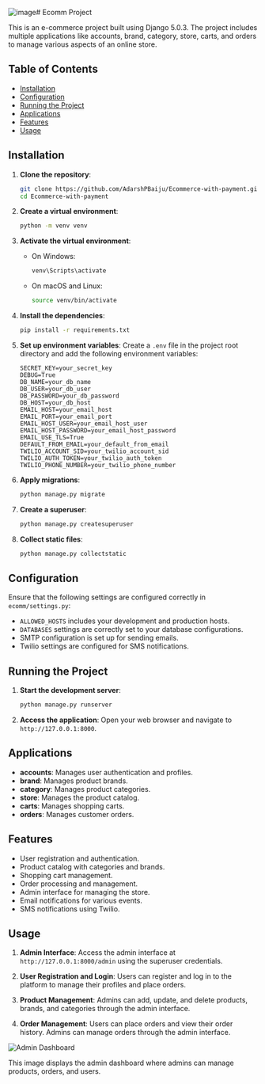 ![image](https://github.com/AdarshPBaiju/Ecommerce-with-payment/assets/161452962/58e1524c-f451-40a1-9986-dd9ace60c464)# Ecomm Project



This is an e-commerce project built using Django 5.0.3. The project includes multiple applications like accounts, brand, category, store, carts, and orders to manage various aspects of an online store.

## Table of Contents

- [Installation](#installation)
- [Configuration](#configuration)
- [Running the Project](#running-the-project)
- [Applications](#applications)
- [Features](#features)
- [Usage](#usage)

## Installation

1. **Clone the repository**:
    ```bash
    git clone https://github.com/AdarshPBaiju/Ecommerce-with-payment.git
    cd Ecommerce-with-payment
    ```

2. **Create a virtual environment**:
    ```bash
    python -m venv venv
    ```

3. **Activate the virtual environment**:
    - On Windows:
        ```bash
        venv\Scripts\activate
        ```
    - On macOS and Linux:
        ```bash
        source venv/bin/activate
        ```

4. **Install the dependencies**:
    ```bash
    pip install -r requirements.txt
    ```

5. **Set up environment variables**:
    Create a `.env` file in the project root directory and add the following environment variables:
    ```plaintext
    SECRET_KEY=your_secret_key
    DEBUG=True
    DB_NAME=your_db_name
    DB_USER=your_db_user
    DB_PASSWORD=your_db_password
    DB_HOST=your_db_host
    EMAIL_HOST=your_email_host
    EMAIL_PORT=your_email_port
    EMAIL_HOST_USER=your_email_host_user
    EMAIL_HOST_PASSWORD=your_email_host_password
    EMAIL_USE_TLS=True
    DEFAULT_FROM_EMAIL=your_default_from_email
    TWILIO_ACCOUNT_SID=your_twilio_account_sid
    TWILIO_AUTH_TOKEN=your_twilio_auth_token
    TWILIO_PHONE_NUMBER=your_twilio_phone_number
    ```

6. **Apply migrations**:
    ```bash
    python manage.py migrate
    ```

7. **Create a superuser**:
    ```bash
    python manage.py createsuperuser
    ```

8. **Collect static files**:
    ```bash
    python manage.py collectstatic
    ```

## Configuration

Ensure that the following settings are configured correctly in `ecomm/settings.py`:

- `ALLOWED_HOSTS` includes your development and production hosts.
- `DATABASES` settings are correctly set to your database configurations.
- SMTP configuration is set up for sending emails.
- Twilio settings are configured for SMS notifications.

## Running the Project

1. **Start the development server**:
    ```bash
    python manage.py runserver
    ```

2. **Access the application**:
    Open your web browser and navigate to `http://127.0.0.1:8000`.

## Applications

- **accounts**: Manages user authentication and profiles.
- **brand**: Manages product brands.
- **category**: Manages product categories.
- **store**: Manages the product catalog.
- **carts**: Manages shopping carts.
- **orders**: Manages customer orders.

## Features

- User registration and authentication.
- Product catalog with categories and brands.
- Shopping cart management.
- Order processing and management.
- Admin interface for managing the store.
- Email notifications for various events.
- SMS notifications using Twilio.

## Usage

1. **Admin Interface**:
    Access the admin interface at `http://127.0.0.1:8000/admin` using the superuser credentials.

2. **User Registration and Login**:
    Users can register and log in to the platform to manage their profiles and place orders.

3. **Product Management**:
    Admins can add, update, and delete products, brands, and categories through the admin interface.

4. **Order Management**:
    Users can place orders and view their order history. Admins can manage orders through the admin interface.

![Admin Dashboard](https://media.licdn.com/dms/image/D562DAQFFFbHf26pjhg/profile-treasury-image-shrink_1920_1920/0/1712985491525?e=1717592400&v=beta&t=NRnPXy1wc42M0a5rK6-BdkjEEo0NJL4rKVnXP7sIHLk)

This image displays the admin dashboard where admins can manage products, orders, and users.
